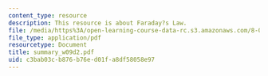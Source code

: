 ```yaml
---
content_type: resource
description: This resource is about Faraday?s Law.
file: /media/https%3A/open-learning-course-data-rc.s3.amazonaws.com/8-02-physics-ii-electricity-and-magnetism-spring-2007/c3bab03cb876b76ed01fa8df58058e97_summary_w09d2.pdf
file_type: application/pdf
resourcetype: Document
title: summary_w09d2.pdf
uid: c3bab03c-b876-b76e-d01f-a8df58058e97
---
```

